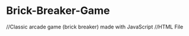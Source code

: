 # Brick-Breaker-Game
//Classic arcade game (brick breaker) made with JavaScript
//HTML File

<!DOCTYPE html>
<html lang="en">
	<head>
		<title>Block Breaker</title>
		<meta content = "text/html;charset=utf-8" http-equiv="Content-Type">
		<meta content="utf-8" http-equiv="encoding">
	</head>
	<body>
		<canvas id="gameCanvas" width="800" height="600"></canvas>
		<script src="code.js"></script>
	</body>
</html>
